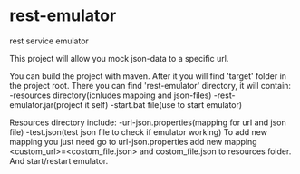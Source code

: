 # rest-emulator
rest service emulator

This project will allow you mock json-data to a specific url.

You can build the project with maven. After it you will find 'target' folder in the project root.
There you can find 'rest-emulator' directory, it will contain:
  -resources directory(icnludes mapping and json-files)
  -rest-emulator.jar(project it self)
  -start.bat file(use to start emulator)

Resources directory include:
  -url-json.properties(mapping for url and json file)
  -test.json(test json file to check if emulator working)
To add new mapping you just need go to url-json.properties add new mapping <custom_url>=<costom_file.json> and costom_file.json to resources folder. And start/restart emulator.

